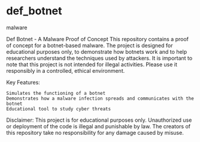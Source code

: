 # def_botnet
malware

Def Botnet - A Malware Proof of Concept
This repository contains a proof of concept for a botnet-based malware. The project is designed for educational purposes only, to demonstrate how botnets work and to help researchers understand the techniques used by attackers. It is important to note that this project is not intended for illegal activities. Please use it responsibly in a controlled, ethical environment.

Key Features:

    Simulates the functioning of a botnet
    Demonstrates how a malware infection spreads and communicates with the botnet
    Educational tool to study cyber threats

Disclaimer:
This project is for educational purposes only. Unauthorized use or deployment of the code is illegal and punishable by law. The creators of this repository take no responsibility for any damage caused by misuse.
